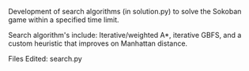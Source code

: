 Development of search algorithms (in solution.py) to solve the Sokoban game within a specified time limit.

Search algorithm's include: Iterative/weighted A*, iterative GBFS, and a custom heuristic that improves on Manhattan distance.

Files Edited: search.py